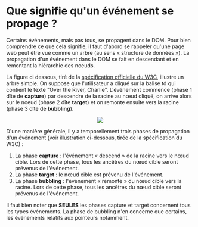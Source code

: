 # Que signifie qu'un événement se propage ?

Certains événements, mais pas tous, se propagent dans le DOM. Pour bien comprendre ce que cela signifie, il faut d'abord se rappeler qu'une page web peut être vue comme un arbre (au sens « structure de données »). La propagation d'un événement dans le DOM se fait en descendant et en remontant la hiérarchie des noeuds.

La figure ci dessous, tiré de la [spécification officielle du W3C](https://www.w3.org/TR/DOM-Level-3-Events), illustre un arbre simple. On suppose que l'utilisateur a cliqué sur la balise td qui contient le texte "Over the River, Charlie". L'événement commence (phase 1 dîte de **capture**) par descendre de la racine au nœud cliqué, on arrive alors sur le noeud (phase 2 dîte **target**) et on remonte ensuite vers la racine (phase 3 dîte de **bubbling**).

<div style = "text-align: center; margin: auto;">
    <img src   = "local://assets/progEvent/eventflow.svg" style="max-width: 400px;"/>
</div>

D'une manière générale, il y a temporellement trois phases de propagation d'un événement (voir illustration ci-dessous, tirée de la spécification du W3C) :
1. La phase **capture** : l'événement « descend » de la racine vers le nœud cible. Lors de cette phase, tous les ancêtres du nœud cible seront prévenus de l'événement.
2. La phase **target** : le nœud cible est prévenu de l'événement.
3. La phase **bubbling** : l'événement « remonte » du nœud cible vers la racine. Lors de cette phase, tous les ancêtres du nœud cible seront prévenus de l'événement.

Il faut bien noter que **SEULES** les phases capture et target concernent tous les types événements. La phase de bubbling n'en concerne que certains, les événements relatifs aux pointeurs notamment.